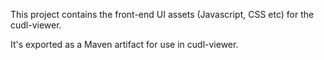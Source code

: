 This project contains the front-end UI assets (Javascript, CSS etc) for the
cudl-viewer.

It's exported as a Maven artifact for use in cudl-viewer.
